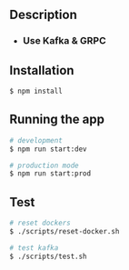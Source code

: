 ## Description

-   ### Use Kafka & GRPC

## Installation

```bash
$ npm install
```

## Running the app

```bash
# development
$ npm run start:dev

# production mode
$ npm run start:prod
```

## Test

```bash
# reset dockers
$ ./scripts/reset-docker.sh

# test kafka
$ ./scripts/test.sh
```
